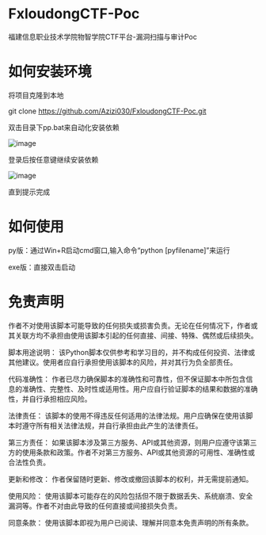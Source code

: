 # FxloudongCTF-Poc

福建信息职业技术学院物智学院CTF平台-漏洞扫描与审计Poc

# 如何安装环境

将项目克隆到本地

git clone https://github.com/Azizi030/FxloudongCTF-Poc.git

双击目录下pp.bat来自动化安装依赖

![image](https://github.com/Azizi030/FxloudongCTF-Poc/assets/111863057/e6c5292d-34d7-4200-9f00-97502d684398)

登录后按任意键继续安装依赖

![image](https://github.com/Azizi030/FxloudongCTF-Poc/assets/111863057/ed983b16-d3d9-4cf8-b32f-ccc55ff8fafc)

直到提示完成

# 如何使用

py版：通过Win+R启动cmd窗口,输入命令“python [pyfilename]”来运行

exe版：直接双击启动

# 免责声明

作者不对使用该脚本可能导致的任何损失或损害负责。无论在任何情况下，作者或其关联方均不承担由使用该脚本引起的任何直接、间接、特殊、偶然或后续损失。

脚本用途说明： 该Python脚本仅供参考和学习目的，并不构成任何投资、法律或其他建议。使用者应自行承担使用该脚本的风险，并对其行为负全部责任。

代码准确性： 作者已尽力确保脚本的准确性和可靠性，但不保证脚本中所包含信息的准确性、完整性、及时性或适用性。用户应自行验证脚本的结果和数据的准确性，并自行承担相应风险。

法律责任： 该脚本的使用不得违反任何适用的法律法规。用户应确保在使用该脚本时遵守所有相关法律法规，并自行承担由此产生的法律责任。

第三方责任： 如果该脚本涉及第三方服务、API或其他资源，则用户应遵守该第三方的使用条款和政策。作者不对第三方服务、API或其他资源的可用性、准确性或合法性负责。

更新和修改： 作者保留随时更新、修改或撤回该脚本的权利，并无需提前通知。

使用风险： 使用该脚本可能存在的风险包括但不限于数据丢失、系统崩溃、安全漏洞等。作者不对由此导致的任何直接或间接损失负责。

同意条款： 使用该脚本即视为用户已阅读、理解并同意本免责声明的所有条款。

